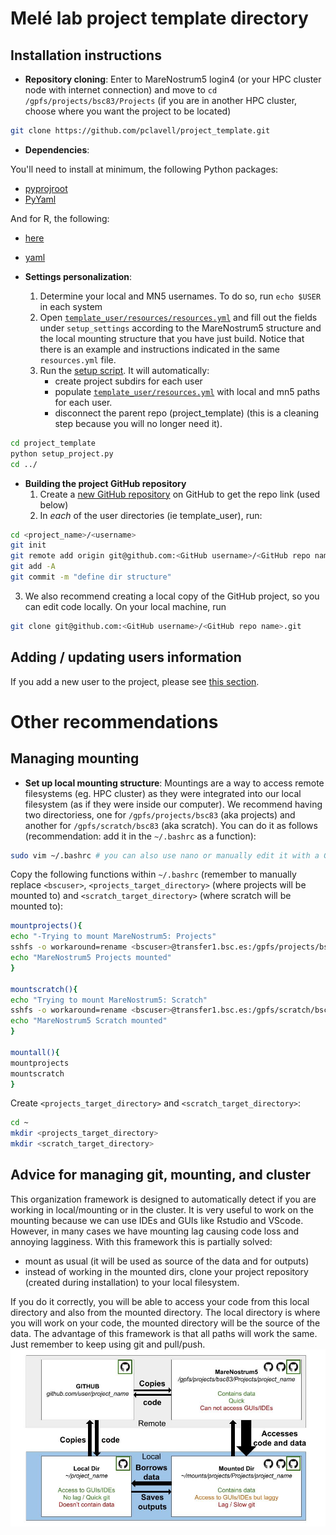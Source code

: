 # Melé lab project template directory


## Installation instructions


* **Repository cloning**:
Enter to MareNostrum5 login4 (or your HPC cluster node with internet connection) and move to `cd /gpfs/projects/bsc83/Projects` (if you are in another HPC cluster, choose where you want the project to be located)
```bash
git clone https://github.com/pclavell/project_template.git
```

* **Dependencies**:

You'll need to install at minimum, the following Python packages:
* [pyprojroot](https://anaconda.org/conda-forge/pyprojroot)
* [PyYaml](https://anaconda.org/conda-forge/pyyaml/)

And for R, the following:
* [here](https://cran.r-project.org/web/packages/here/vignettes/here.html)
* [yaml](https://cran.r-project.org/web/packages/yaml/index.html)

* **Settings personalization**:
  1) Determine your local and MN5 usernames. To do so, run `echo $USER` in each system
  2) Open [`template_user/resources/resources.yml`](template_user/resources/resources.yml) and fill out the fields under `setup_settings` according to the MareNostrum5 structure and the local mounting structure that you have just build. Notice that there is an example and instructions indicated in the same `resources.yml` file.
  <!-- TODO : add a link to the section on the mounting and philosophy -->
  3) Run the [setup script](setup_project.py). It will automatically:
     * create project subdirs for each user
     * populate [`template_user/resources.yml`](template_user/resources/resources.yml) with local and mn5 paths for each user.
     * disconnect the parent repo (project_template) (this is a cleaning step because you will no longer need it).

```bash
cd project_template
python setup_project.py
cd ../
```

* **Building the project GitHub repository**
  1) Create a [new GitHub repository](https://github.com/new) on GitHub to get the repo link (used below)
  2) In *each* of the user directories (ie template_user), run:

```bash
cd <project_name>/<username>
git init
git remote add origin git@github.com:<GitHub username>/<GitHub repo name>.git
git add -A
git commit -m "define dir structure"
```
  3) We also recommend creating a local copy of the GitHub project, so you can edit code locally. On your local machine, run

```bash
git clone git@github.com:<GitHub username>/<GitHub repo name>.git
```

  <!-- The following step is *heavily discouraged* and unnecessary. However, users lacking mounting might want to copy the whole directory to each system you need it on. For example, if initialized on MN5 and copying to local, run:
```bash
cd ../.. # go to parent dir where project sits
scp -r <bsc_username>@transfer1.bsc.es:/gpfs/projects/bsc83/Projects/<project_name> <project_name>
``` -->

## Adding / updating users information

If you add a new user to the project, please see [this section](template_user/#adding--updating-users-information).

# Other recommendations

## Managing mounting

* **Set up local mounting structure**:
Mountings are a way to access remote filesystems (eg. HPC cluster) as they were integrated into our local filesystem (as if they were inside our computer).
We recommend having two directoriess, one for `/gpfs/projects/bsc83` (aka projects) and another for `/gpfs/scratch/bsc83` (aka scratch).
You can do it as follows (recommendation: add it in the `~/.bashrc` as a function):
```bash
sudo vim ~/.bashrc # you can also use nano or manually edit it with a GUI
```
Copy the following functions within `~/.bashrc` (remember to manually replace `<bscuser>`, `<projects_target_directory>` (where projects will be mounted to) and `<scratch_target_directory>` (where scratch will be mounted to):
```bash
mountprojects(){
echo "-Trying to mount MareNostrum5: Projects"
sshfs -o workaround=rename <bscuser>@transfer1.bsc.es:/gpfs/projects/bsc83/ <projects_target_directory> # replace with your bsc user and your target directory (eg. /home/pclavell/mounts/projects)
echo "MareNostrum5 Projects mounted"
}

mountscratch(){
echo "Trying to mount MareNostrum5: Scratch"
sshfs -o workaround=rename <bscuser>@transfer1.bsc.es:/gpfs/scratch/bsc83/ <scratch_target_directory> # replace with your bsc user and your target directory (eg. /home/pclavell/mounts/scratch)
echo "MareNostrum5 Scratch mounted"
}

mountall(){
mountprojects
mountscratch
}
```

Create `<projects_target_directory>` and `<scratch_target_directory>`:

```bash
cd ~
mkdir <projects_target_directory>
mkdir <scratch_target_directory>
```

## Advice for managing git, mounting, and cluster

This organization framework is designed to automatically detect if you are working in local/mounting or in the cluster. It is very useful to work on the mounting because we can use IDEs and GUIs like Rstudio and VScode. However, in many cases we have mounting lag causing code loss and annoying lagginess. With this framework this is partially solved:
- mount as usual (it will be used as source of the data and for outputs)
- instead of working in the mounted dirs, clone your project repository (created during installation) to your local filesystem.

If you do it correctly, you will be able to access your code from this local directory and also from the mounted directory. The local directory is where you will work on your code, the mounted directory will be the source of the data. The advantage of this framework is that all paths will work the same. Just remember to keep using git and pull/push.
![framework_visualization](dev/framework_visualization.jpg)
